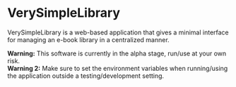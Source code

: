 # VerySimpleLibrary
VerySimpleLibrary is a web-based application that gives a minimal interface for managing 
an e-book library in a centralized manner.

**Warning:** This software is currently in the alpha stage, run/use at your own risk.<br>
**Warning 2:** Make sure to set the environment variables when running/using the application outside a testing/development setting.
